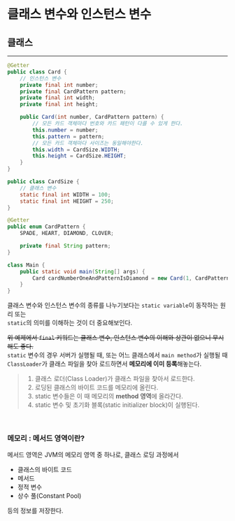 # 클래스 변수와 인스턴스 변수

## 클래스

---

```java
@Getter
public class Card {
    // 인스턴스 변수
    private final int number;
    private final CardPattern pattern;
    private final int width;
    private final int height;

    public Card(int number, CardPattern pattern) {
        // 모든 카드 객체마다 번호와 카드 패턴이 다를 수 있게 한다.
        this.number = number;
        this.pattern = pattern;
        // 모든 카드 객체마다 사이즈는 동일해야한다.
        this.width = CardSize.WIDTH;
        this.height = CardSize.HEIGHT;
    }
}

public class CardSize {
    // 클래스 변수
    static final int WIDTH = 100;
    static final int HEIGHT = 250;
}

@Getter
public enum CardPattern {
    SPADE, HEART, DIAMOND, CLOVER;

    private final String pattern;
}

class Main {
    public static void main(String[] args) {
        Card cardNumberOneAndPatternIsDiamond = new Card(1, CardPattern.DIAMOND);
    }
}
```

클래스 변수와 인스턴스 변수의 종류를 나누기보다는 `static variable`이 동작하는 원리 또는  
`static`의 의미를 이해하는 것이 더 중요해보인다.  
  
~~위 예제에서 `final` 키워드는 클래스 변수, 인스턴스 변수의 이해와 상관이 없으니 무시해도 좋다.~~  
`static` 변수의 경우 서버가 실행될 때, 또는 어느 클래스에서 `main method`가 실행될 때  
`ClassLoader`가 클래스 파일을 찾아 로드하면서 **메모리에 이미 등록**해놓는다.  
  
> 1. 클래스 로더(Class Loader)가 클래스 파일을 찾아서 로드한다.
> 2. 로딩된 클래스의 바이트 코드를 메모리에 올린다.
> 3. static 변수들은 이 때 메모리의 **method 영역**에 올라간다.
> 4. static 변수 및 초기화 블록(static initializer block)이 실행된다.

<br>

### 메모리 : 메서드 영역이란?
메서드 영역은 JVM의 메모리 영역 중 하나로, 클래스 로딩 과정에서  
* 클래스의 바이트 코드
* 메서드
* 정적 변수
* 상수 풀(Constant Pool)

등의 정보를 저장한다.
